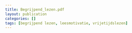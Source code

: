 ```yaml
---
title: Begrijpend_lezen.pdf
layout: publication
categories: []
tags: [begrijpend lezen, leesmotivatie, vrijetijdslezen]
---
```

